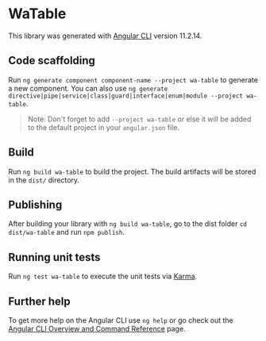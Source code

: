 # WaTable

This library was generated with [Angular CLI](https://github.com/angular/angular-cli) version 11.2.14.

## Code scaffolding

Run `ng generate component component-name --project wa-table` to generate a new component. You can also use `ng generate directive|pipe|service|class|guard|interface|enum|module --project wa-table`.
> Note: Don't forget to add `--project wa-table` or else it will be added to the default project in your `angular.json` file. 

## Build

Run `ng build wa-table` to build the project. The build artifacts will be stored in the `dist/` directory.

## Publishing

After building your library with `ng build wa-table`, go to the dist folder `cd dist/wa-table` and run `npm publish`.

## Running unit tests

Run `ng test wa-table` to execute the unit tests via [Karma](https://karma-runner.github.io).

## Further help

To get more help on the Angular CLI use `ng help` or go check out the [Angular CLI Overview and Command Reference](https://angular.io/cli) page.
